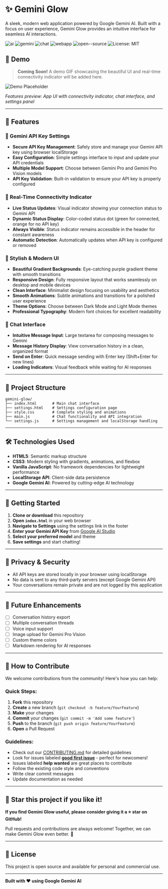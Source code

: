 # ✨ Gemini Glow

A sleek, modern web application powered by Google Gemini AI. Built with a focus on user experience, Gemini Glow provides an intuitive interface for seamless AI interactions.

![ai](https://img.shields.io/badge/ai-purple) ![gemini](https://img.shields.io/badge/gemini-blue) ![chat](https://img.shields.io/badge/chat-green) ![webapp](https://img.shields.io/badge/webapp-orange) ![open--source](https://img.shields.io/badge/open--source-red) ![License: MIT](https://img.shields.io/badge/License-MIT-yellow.svg)

## 📸 Demo

> **Coming Soon!** A demo GIF showcasing the beautiful UI and real-time connectivity indicator will be added here.

![Demo Placeholder](https://via.placeholder.com/800x400/667eea/ffffff?text=Gemini+Glow+Demo+Coming+Soon)

*Features preview: App UI with connectivity indicator, chat interface, and settings panel*

---

## 🚀 Features

### 🔑 Gemini API Key Settings
- **Secure API Key Management**: Safely store and manage your Gemini API key using browser localStorage
- **Easy Configuration**: Simple settings interface to input and update your API credentials
- **Multiple Model Support**: Choose between Gemini Pro and Gemini Pro Vision models
- **API Key Validation**: Built-in validation to ensure your API key is properly configured

### 📡 Real-Time Connectivity Indicator
- **Live Status Updates**: Visual indicator showing your connection status to Gemini API
- **Dynamic Status Display**: Color-coded status dot (green for connected, orange for no API key)
- **Always Visible**: Status indicator remains accessible in the header for constant awareness
- **Automatic Detection**: Automatically updates when API key is configured or removed

### 🎨 Stylish & Modern UI
- **Beautiful Gradient Backgrounds**: Eye-catching purple gradient theme with smooth transitions
- **Responsive Design**: Fully responsive layout that works seamlessly on desktop and mobile devices
- **Clean Interface**: Minimalist design focusing on usability and aesthetics
- **Smooth Animations**: Subtle animations and transitions for a polished user experience
- **Theme Options**: Choose between Dark Mode and Light Mode themes
- **Professional Typography**: Modern font choices for excellent readability

### 💬 Chat Interface
- **Intuitive Message Input**: Large textarea for composing messages to Gemini
- **Message History Display**: View conversation history in a clean, organized format
- **Send on Enter**: Quick message sending with Enter key (Shift+Enter for new lines)
- **Loading Indicators**: Visual feedback while waiting for AI responses

---

## 📁 Project Structure

```
gemini-glow/
├── index.html       # Main chat interface
├── settings.html    # Settings configuration page
├── style.css        # Complete styling and animations
├── main.js          # Chat functionality and API integration
└── settings.js      # Settings management and localStorage handling
```

---

## 🛠️ Technologies Used

- **HTML5**: Semantic markup structure
- **CSS3**: Modern styling with gradients, animations, and flexbox
- **Vanilla JavaScript**: No framework dependencies for lightweight performance
- **LocalStorage API**: Client-side data persistence
- **Google Gemini AI**: Powered by cutting-edge AI technology

---

## 🎯 Getting Started

1. **Clone or download** this repository
2. **Open `index.html`** in your web browser
3. **Navigate to Settings** using the settings link in the footer
4. **Enter your Gemini API Key** from [Google AI Studio](https://makersuite.google.com/app/apikey)
5. **Select your preferred model** and theme
6. **Save settings** and start chatting!

---

## 🔐 Privacy & Security

- All API keys are stored locally in your browser using localStorage
- No data is sent to any third-party servers (except Google Gemini API)
- Your conversations remain private and are not logged by this application

---

## 🌟 Future Enhancements

- [ ] Conversation history export
- [ ] Multiple conversation threads
- [ ] Voice input support
- [ ] Image upload for Gemini Pro Vision
- [ ] Custom theme colors
- [ ] Markdown rendering for AI responses

---

## 🤝 How to Contribute

We welcome contributions from the community! Here's how you can help:

### Quick Steps:

1. **Fork** this repository
2. **Create** a new branch (`git checkout -b feature/YourFeature`)
3. **Make** your changes
4. **Commit** your changes (`git commit -m 'Add some feature'`)
5. **Push** to the branch (`git push origin feature/YourFeature`)
6. **Open** a Pull Request

### Guidelines:

- Check out our [CONTRIBUTING.md](CONTRIBUTING.md) for detailed guidelines
- Look for issues labeled **[good first issue](https://github.com/Arigitshub/gemini-glow/labels/good%20first%20issue)** - perfect for newcomers!
- Issues labeled **help wanted** are great places to contribute
- Follow the existing code style and conventions
- Write clear commit messages
- Update documentation as needed

---

## 🌟 Star this project if you like it!

**If you find Gemini Glow useful, please consider giving it a ⭐ star on GitHub!** 

Pull requests and contributions are always welcome! Together, we can make Gemini Glow even better. 🚀

---

## 📄 License

This project is open source and available for personal and commercial use.

---

**Built with ❤️ using Google Gemini AI**
